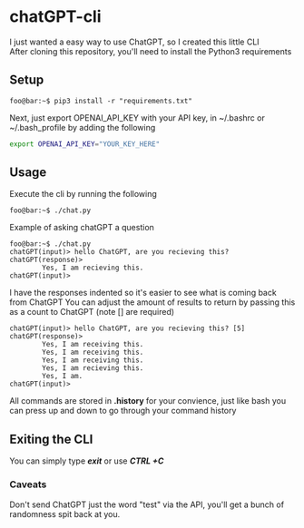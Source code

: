 # chatGPT-cli

I just wanted a easy way to use ChatGPT, so I created this little CLI  
After cloning this repository, you'll need to install the Python3 requirements  

## Setup

```console
foo@bar:~$ pip3 install -r "requirements.txt"
```

Next, just export OPENAI_API_KEY with your API key, in ~/.bashrc or ~/.bash_profile by adding the following  

```bash
export OPENAI_API_KEY="YOUR_KEY_HERE"
```

## Usage

Execute the cli by running the following  

```console
foo@bar:~$ ./chat.py
```

Example of asking chatGPT a question

```console
foo@bar:~$ ./chat.py
chatGPT(input)> hello ChatGPT, are you recieving this?
chatGPT(response)>
        Yes, I am recieving this.
chatGPT(input)>
```
I have the responses indented so it's easier to see what is coming back from ChatGPT 
You can adjust the amount of results to return by passing this as a count to ChatGPT (note [] are required)

```console
chatGPT(input)> hello ChatGPT, are you recieving this? [5]
chatGPT(response)>
        Yes, I am receiving this.
        Yes, I am receiving this.
        Yes, I am receiving this.
        Yes, I am recieving this.
        Yes, I am.
chatGPT(input)>
```

All commands are stored in **.history** for your convience, just like bash you can press up and down to go through your command history

## Exiting the CLI
You can simply type ***exit*** or use ***CTRL +C***

### Caveats
Don't send ChatGPT just the word "test" via the API, you'll get a bunch of randomness spit back at you.
